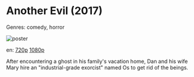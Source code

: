 # Another Evil (2017)

Genres: comedy, horror

![poster](http://image.tmdb.org/t/p/w500/fC73oC0xwssWc7ty6dspPvgqfyz.jpg)

en:
  [720p](magnet:?xt=urn:btih:75ACB4E18A42990DA098F525D8B88FB59FF792BC&tr=udp://glotorrents.pw:6969/announce&tr=udp://tracker.opentrackr.org:1337/announce&tr=udp://torrent.gresille.org:80/announce&tr=udp://tracker.openbittorrent.com:80&tr=udp://tracker.coppersurfer.tk:6969&tr=udp://tracker.leechers-paradise.org:6969&tr=udp://p4p.arenabg.ch:1337&tr=udp://tracker.internetwarriors.net:1337)
  [1080p](magnet:?xt=urn:btih:DB35A58148C459EE2F1EE1023B772AD928597099&tr=udp://glotorrents.pw:6969/announce&tr=udp://tracker.opentrackr.org:1337/announce&tr=udp://torrent.gresille.org:80/announce&tr=udp://tracker.openbittorrent.com:80&tr=udp://tracker.coppersurfer.tk:6969&tr=udp://tracker.leechers-paradise.org:6969&tr=udp://p4p.arenabg.ch:1337&tr=udp://tracker.internetwarriors.net:1337)
  


After encountering a ghost in his family's vacation home, Dan and his wife Mary hire an "industrial-grade exorcist" named Os to get rid of the beings.